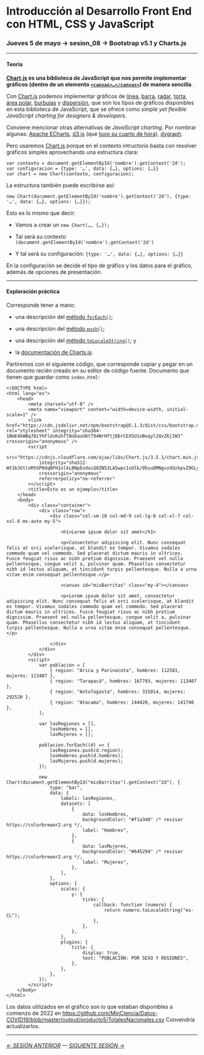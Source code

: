 # Introducción al Desarrollo Front End con HTML, CSS y JavaScript

### Jueves 5 de mayo → sesion_08 → Bootstrap v5.1 y Charts.js

- - - - - - - - 

#### Teoría

**[Chart.js](https://www.chartjs.org/) es una biblioteca de JavaScript que nos permite implementar gráficos (dentro de un elemento [`<canvas>…</canvas>`](https://www.w3schools.com/html/html5_canvas.asp)) de manera sencilla**.

Con [Chart.js](https://www.chartjs.org/) podemos implementar gráficos de [línea](https://www.chartjs.org/docs/latest/charts/line.html), [barra](https://www.chartjs.org/docs/latest/charts/bar.html), [radar](https://www.chartjs.org/docs/latest/charts/radar.html), [torta](https://www.chartjs.org/docs/latest/charts/doughnut.html), [área polar](https://www.chartjs.org/docs/latest/charts/polar.html), [burbujas](https://www.chartjs.org/docs/latest/charts/bubble.html) y [dispersión](https://www.chartjs.org/docs/latest/charts/scatter.html), que son los tipos de gráficos disponibles en esta biblioteca de JavaScript, que se ofrece como *simple yet flexible JavaScript charting for designers & developers*. 
 
Conviene mencionar otras alternativas de *JavaScript charting*. Por nombrar algunas: [Apache ECharts](https://echarts.apache.org/en/index.html), [d3.js](https://d3js.org/) (que [tuvo su cuarto de hora](https://medium.com/@PepsRyuu/why-i-no-longer-use-d3-js-b8288f306c9a)), [dygraph](https://dygraphs.com/). 

Pero usaremos [Chart.js](https://www.chartjs.org/) porque en el contexto intructorio basta con resolver gráficos simples aprovechando una estructura clara:

```
var contexto = document.getElementById('nombre').getContext('2d');
var configuracion = {type: '…', data: {…}, options: {…}}
var chart = new Chart(contexto, configuracion);
```

La estructura también puede escribirse así:

```
new Chart(document.getElementById('nombre').getContext('2d'), {type: '…', data: {…}, options: {…}});
```

Esto es lo mismo que decir:

- Vamos a crear un `new Chart(…, {…});`

- Tal será su contexto `(document.getElementById('nombre').getContext('2d')`

- Y tal será su configuración: `{type: '…', data: {…}, options: {…}}`

En la configuración se decide el tipo de gráfico y los datos para el gráfico, además de opciones de presentación.

- - - - - - - - - - - - - - - 

#### Exploración práctica

Corresponde tener a mano:

- una descripción del [método `forEach()`](https://developer.mozilla.org/es/docs/Web/JavaScript/Referencia/Objetos_globales/Array/forEach);

- una descripción del [método `push()`](https://developer.mozilla.org/es/docs/Web/JavaScript/Referencia/Objetos_globales/Array/push); 

- una descripción del [método `toLocaleString()`](https://developer.mozilla.org/es/docs/Web/JavaScript/Reference/Global_Objects/Number/toLocaleString); y

- la [documentación de Charts.js](https://www.chartjs.org/docs/latest/).

Partiremos con el siguiente código, que corresponde copiar y pegar en un documento recién creado en su editor de código fuente. Documento que tienen que guardar como `index.html`: 

```
<!DOCTYPE html>
<html lang="es">
    <head>
        <meta charset="utf-8" />
        <meta name="viewport" content="width=device-width, initial-scale=1" />
        <link href="https://cdn.jsdelivr.net/npm/bootstrap@5.1.3/dist/css/bootstrap.min.css" rel="stylesheet" integrity="sha384-1BmE4kWBq78iYhFldvKuhfTAU6auU8tT94WrHftjDbrCEXSU1oBoqyl2QvZ6jIW3" crossorigin="anonymous" />
        <script
            src="https://cdnjs.cloudflare.com/ajax/libs/Chart.js/3.5.1/chart.min.js"
            integrity="sha512-Wt1bJGtlnMtGP0dqNFH1xlkLBNpEodaiQ8ZN5JLA5wpc1sUlk/O5uuOMNgvzddzkpvZ9GLyYNa8w2s7rqiTk5Q=="
            crossorigin="anonymous"
            referrerpolicy="no-referrer"
        ></script>
        <title>Esto es un ejemplo</title>
    </head>
    <body>
        <div class="container">
            <div class="row">
                <div class="col-sm-10 col-md-9 col-lg-8 col-xl-7 col-xxl-6 mx-auto my-5">

                    <h1>Lorem ipsum dolor sit amet</h1>
                    
                    <p>Consectetur adipiscing elit. Nunc consequat felis at orci scelerisque, at blandit ex tempor. Vivamus sodales commodo quam vel commodo. Sed placerat dictum mauris in ultrices. Fusce feugiat risus ac nibh pretium dignissim. Praesent vel nulla pellentesque, congue velit a, pulvinar quam. Phasellus consectetur nibh id lectus aliquam, at tincidunt turpis pellentesque. Nulla a urna vitae enim consequat pellentesque.</p>
                    
                    <canvas id="misBarritas" class="my-4"></canvas>
                    
                    <p>Lorem ipsum dolor sit amet, consectetur adipiscing elit. Nunc consequat felis at orci scelerisque, at blandit ex tempor. Vivamus sodales commodo quam vel commodo. Sed placerat dictum mauris in ultrices. Fusce feugiat risus ac nibh pretium dignissim. Praesent vel nulla pellentesque, congue velit a, pulvinar quam. Phasellus consectetur nibh id lectus aliquam, at tincidunt turpis pellentesque. Nulla a urna vitae enim consequat pellentesque.</p>
                
                </div>
            </div>
        </div>
        <script>
            var poblacion = [
                { region: "Arica y Parinacota", hombres: 112581, mujeres: 113487 },
                { region: "Tarapacá", hombres: 167793, mujeres: 113487 },
                { region: "Antofagasta", hombres: 315014, mujeres: 292520 },
                { region: "Atacama", hombres: 144420, mujeres: 141748 },
            ];

            var lasRegiones = [],
                losHombres = [],
                lasMujeres = [];

            poblacion.forEach((d) => {
                lasRegiones.push(d.region);
                losHombres.push(d.hombres);
                lasMujeres.push(d.mujeres);
            });

            new Chart(document.getElementById("misBarritas").getContext("2d"), {
                type: "bar",
                data: {
                    labels: lasRegiones,
                    datasets: [
                        {
                            data: losHombres,
                            backgroundColor: "#f1a340" /* revisar https://colorbrewer2.org */,
                            label: "Hombres",
                        },
                        {
                            data: lasMujeres,
                            backgroundColor: "#645294" /* revisar https://colorbrewer2.org */,
                            label: "Mujeres",
                        },
                    ],
                },
                options: {
                    scales: {
                        y: {
                            ticks: {
                                callback: function (numero) {
                                    return numero.toLocaleString("es-CL");
                                },
                            },
                        },
                    },
                    plugins: {
                        title: {
                            display: true,
                            text: "POBLACIÓN: POR SEXO Y REGIONES",
                        },
                    },
                },
            });
        </script>
    </body>
</html>
```

Los datos utilizados en el gráfico son lo que estaban disponibles a comienzo de 2022 en https://github.com/MinCiencia/Datos-COVID19/blob/master/output/producto5/TotalesNacionales.csv Convendría actualizarlos.

- - - - - - - - - - - - -

###### [← SESIÓN ANTERIOR](https://github.com/profesorfaco/front-end/tree/main/sesion_07) — [SIGUIENTE SESIÓN →](https://github.com/profesorfaco/front-end/tree/main/sesion_09)
